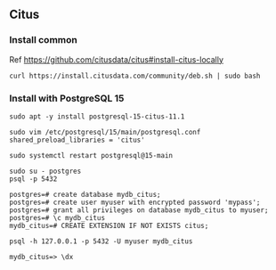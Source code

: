 ## Citus

### Install common

Ref https://github.com/citusdata/citus#install-citus-locally

```
curl https://install.citusdata.com/community/deb.sh | sudo bash
```

### Install with PostgreSQL 15

```
sudo apt -y install postgresql-15-citus-11.1
```

```
sudo vim /etc/postgresql/15/main/postgresql.conf
shared_preload_libraries = 'citus'

sudo systemctl restart postgresql@15-main
```

```
sudo su - postgres
psql -p 5432

postgres=# create database mydb_citus;
postgres=# create user myuser with encrypted password 'mypass';
postgres=# grant all privileges on database mydb_citus to myuser;
postgres=# \c mydb_citus
mydb_citus=# CREATE EXTENSION IF NOT EXISTS citus;
```

```
psql -h 127.0.0.1 -p 5432 -U myuser mydb_citus

mydb_citus=> \dx
```
